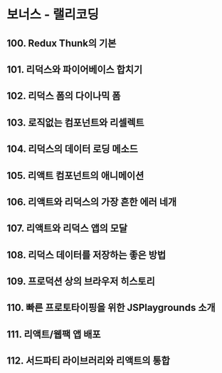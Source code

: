 # 보너스 - 랠리코딩

## 100. Redux Thunk의 기본

## 101. 리덕스와 파이어베이스 합치기

## 102. 리덕스 폼의 다이나믹 폼

## 103. 로직없는 컴포넌트와 리셀렉트

## 104. 리덕스의 데이터 로딩 메소드

## 105. 리액트 컴포넌트의 애니메이션

## 106. 리액트와 리덕스의 가장 흔한 에러 네개

## 107. 리액트와 리덕스 앱의 모달

## 108. 리덕스 데이터를 저장하는 좋은 방법

## 109. 프로덕션 상의 브라우저 히스토리

## 110. 빠른 프로토타이핑을 위한 JSPlaygrounds 소개

## 111. 리액트/웹팩 앱 배포

## 112. 서드파티 라이브러리와 리액트의 통합